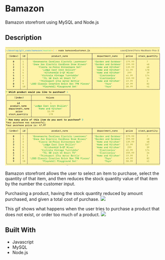 # Bamazon

Bamazon storefront using MySQL and Node.js 

## Description

![](pic.png)

Bamazon storefront allows the user to select an item to purchase, select the quantity of that item, and then reduces the stock quantity value of that item by the number the customer input. 

Purchasing a product, having the stock quantity reduced by amount purchased, and given a total cost of purchase.
![](bamazon1.gif)

This gif shows what happens when the user tries to purchase a product that does not exist, or order too much of a product.
![](bamazon2.gif)

## Built With

* Javascript
* MySQL
* Node.js